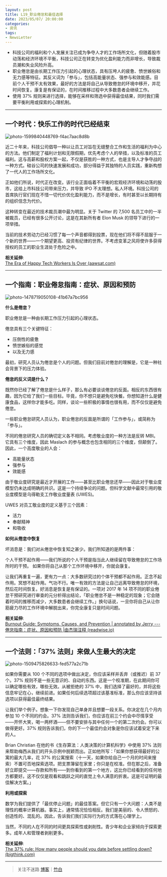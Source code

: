 ```yaml
---
layout: post
title: L19_职业倦怠和最佳选择
date: 2023/05/07/ 20:00:00
categories:
- 资讯
tags:
- NewsLetter
---
```


- 科技公司的福利和个人发展关注已成为争夺人才的工作场所文化，但随着股市动荡和经济环境不平衡，科技公司正在转变为优化盈利能力而非增长，导致裁员潮和失业风险升高。
- 职业倦怠是由长期工作压力引起的心理状态，具有压垮人的疲惫、愤世嫉俗和无力感等特征。其反义词为「参与」，包括高能量状态、强参与和效能感。目前个人干预不太有效果，最好的方法是将自己从导致倦怠的环境中移开，并花时间恢复。康复是有保证的，在时间推移过程中大多数患者会继续工作。
- 使用 37% 规则来进行选择，能够在采样和筛选中获得最佳结果，同时我们需要平衡利用或探索的心理机制。

---

## 一个时代：快乐工作的时代已经结束

![photo-1599840448769-f4ac7aac8d8b](https://pics.naaln.com/photo-1599840448769-f4ac7aac8d8b.jpg-basicBlog)

近二十年来，科技公司倡导一种以让员工对旨在无缝整合工作和生活的福利为中心的方法。他们制定了福利计划和无限假期，优先考虑个人的举措，以及标准的员工福利。这与高薪和股权方案一起，不仅是获胜的一种方式，也是主导人才争夺战的一种方式。硅谷公司的快速发展和成功，部分得益于其独特的人员实践，重新构想了一代人的工作场所文化。

正如他们所说，时代正在改变。该行业正面临着不平衡的宏观经济环境和动荡的股市，这给上市科技公司带来压力，并导致 IPO 不太理想。私人环境。科技公司的首席执行官们现在不惜一切代价优化盈利能力，而不是增长，有时甚至以长期持有的组织信念为代价。

这种转变在最近的技术裁员潮中最为明显。关于 Twitter 的 7,500 名员工中的一半被裁员，已经有很多公开讨论，这是在其新所有者 Elon Musk 的领导下进行的一项举措。

当前的技术劳动力已经习惯了每一个声音都得到投票，现在他们将不得不屈服于一个新的世界——一个期望更高、投资有纪律的世界。不考虑变革之风将使许多获得授权的员工的职业生涯处于危险之中。

**相关延伸**:  
[The Era of Happy Tech Workers Is Over (aawsat.com)](https://english.aawsat.com/home/article/4122156/nadia-rawlinson/era-happy-tech-workers-over)

---

## 一个指南：职业倦怠指南：症状、原因和预防

![photo-1478719050108-41b67a7bc956](https://pics.naaln.com/photo-1478719050108-41b67a7bc956.jpg-basicBlog)

**什么是倦怠？**

职业倦怠是一种由长期工作压力引起的心理状态。

倦怠具有三个关键特征：

- 压倒性的疲惫
- 愤世嫉俗的感觉
- 以及无力感

最初，研究人员认为倦怠是个人的问题。但我们目前对倦怠的理解是，它是一种社会背景下的压力体验。

**倦怠的反义词是什么？**

既然你已经了解了倦怠是什么样子，那么有必要谈谈倦怠的反面。相反的东西很有趣，因为它给了我们一些目标。毕竟，你不想只是避免吃快餐。你想知道什么是健康食品，这样你才能多吃。同样，谈论一些积极的事情也很有用，而不仅仅是避免倦怠。

一些职业倦怠研究人员认为，职业倦怠的反面是所谓的「工作参与」，或简称为「参与」。

不同的倦怠研究人员的确切定义各不相同。考虑敬业度的一种方法是反转 MBI。它具有三个维度，因此 Maslach 的参与概念也包含相同的三个维度，但颠倒了。因此，一个高度敬业的人会：
- 高能量状态
- 强参与
- 效能感

由于敬业度研究是最近才开展的工作——甚至比职业倦怠还早——因此对于敬业度模型仍未达成明确的共识。这是一个持续争论的问题。但科学文献中最常引用的敬业度模型是乌得勒支工作敬业度量表 (UWES)。

UWES 对员工敬业度的定义基于三个因素：
- 活力
- 奉献精神
- 和吸收

**如何从倦怠中恢复**

坏消息是：我们对从倦怠中恢复知之甚少。我们所知道的是两件事：

个人干预不起作用——我们所说的个人干预是指当此人继续留在导致倦怠的工作场所时的干预。
如果你将自己从那个工作环境中移开，你就会康复。

让我们再重复一遍，更有力一点：大多数研究过的个体干预都不起作用。正念不起作用。冥想不起作用。气功不行。唯一有效的方法是让自己远离导致倦怠的环境，然后花时间恢复。好消息是恢复是有保证的。一项对 2017 年 14 项不同的职业倦怠干预研究进行审查的元分析得出结论，「职业倦怠不是一种稳定的现象；它会随着时间的推移而减少，大多数患者会继续工作。」换句话说，一旦你将自己从让你筋疲力尽的工作环境中解脱出来，你完全康复只是时间问题。

**相关延伸**:  
[Burnout Guide: Symptoms, Causes, and Prevention | annotated by Jerry --- 倦怠指南：症状、原因和预防 |由杰瑞注释 (readwise.io)](https://readwise.io/reader/shared/01gma4pc0pe1djweg956fhk3qp/?utmsource=substack&utmmedium=email)

---

## 一个法则：「37% 法则」来做人生最大的决定

![photo-1509475826633-fed577a2c71b](https://pics.naaln.com/photo-1509475826633-fed577a2c71b.jpg-basicBlog)

如果你需要从 100 个不同的选项中做出决定，你应该采样并丢弃（或推迟）前 37 个。37% 规则不是一些无意识的、自动的东西。这是一个校准期，在此期间你可以确定哪些有效，哪些无效。从被拒绝的 37% 中，我们选择了最好的，并将这些信息牢记在心，继续前进。如果任何后续选项超过该基准标准，那么你应该坚持该选项以获得最佳最终结果。

让我们举个例子。想象一下你发现自己单身并且想要一段关系。你决定在几个月内参加 10 个不同的约会。37% 法则告诉我们，你应该在前三个约会中尽情享受——开怀大笑，喝一两杯酒——但不要安排与其中任何一个的第二次约会。你可以做得更好。37% 规则告诉我们，你的下一个最佳约会对象是你应该试着安定下来的人。

Brian Christian 在他的书《生存算法：人类决策的计算机科学》中使用 37% 法则来帮助梅西从我们的开头示例中脱颖而出。正如他所写：「如果你想获得最好的公寓的最大几率，花 37% 的公寓搜索（十一天，如果你给自己一个月的时间来搜索）不置可否地探索选项。把支票簿留在家里；你只是在校准。但在那之后，准备好立即提交——存款和所有——到你看到的第一个地方，这比你已经看到的任何地方都要好。这不仅仅是观看和跳跃之间的直觉上令人满意的折衷。这是可证明的最佳解决方案。」

**利用或探索**

数学为我们提供了「最优停止问题」的最佳答案。但它只有一个大问题：人类不是理性的概率计算机器。事实上，通常情况恰恰相反。我们是美丽的、令人愤怒的、创造性的、混乱的。因此，告诉我们我们实际行为的方式落在心理学上。

当然，不同的人在不同的时间更具探索性或剥削性。青少年和企业家倾向于探索更多。成年人和管理者剥削更多。

**相关延伸**:  
[The 37% rule: How many people should you date before settling down? (bigthink.com)](https://bigthink.com/neuropsych/the-37-percent-rule/)

---

> 关注不迷路 [博客](https://blog.naaln.com/)｜[竹白](https://space.zhubai.love/)

